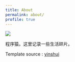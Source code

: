 ```yaml
---
title: About
permalink: about/
profile: true
---
```


![]({{site.cdnurl}}/assets/images/posts/about.jpg)  

程序猿。这里记录一些生活碎片。

Template source : [yinshui](https://github.com/mynux/yinshui)



